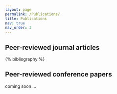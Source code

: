 ```yaml
---
layout: page
permalink: /Publications/
title: Publications
nav: true
nav_order: 3
---
```


<!-- _pages/publications.md -->
<h2>Peer-reviewed journal articles</h2>

<div class="publications">
{% bibliography %}
</div>


<h2>Peer-reviewed conference papers </h2>
coming soon ...